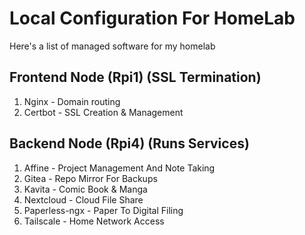 # Local Configuration For HomeLab
Here's a list of managed software for my homelab
## Frontend Node (Rpi1) (SSL Termination)
1. Nginx - Domain routing
2. Certbot - SSL Creation & Management
## Backend Node (Rpi4) (Runs Services)
1. Affine - Project Management And Note Taking
2. Gitea - Repo Mirror For Backups
3. Kavita - Comic Book & Manga
4. Nextcloud - Cloud File Share
5. Paperless-ngx - Paper To Digital Filing
6. Tailscale - Home Network Access
